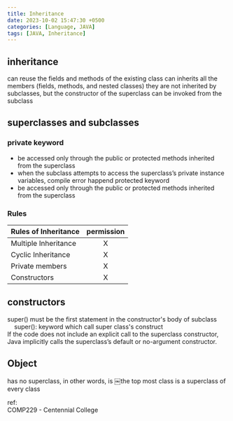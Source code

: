 ```yaml
---
title: Inheritance
date: 2023-10-02 15:47:30 +0500
categories: [Language, JAVA]
tags: [JAVA, Inheritance]
---
```



## inheritance
can reuse the fields and methods of the existing class 
can inherits all the members (fields, methods, and nested classes)
they are not inherited by subclasses, but the constructor of the superclass can be invoked from the subclass  

## superclasses and subclasses
### private keyword
- be accessed only through the public or protected methods inherited from the superclass
- when the subclass attempts to access the superclass’s private instance variables, compile error happend
protected keyword 
- be accessed only through the public or protected methods inherited from the superclass

### Rules
| **Rules of Inheritance** | **permission** |
|--------------------------|:--------------:|
| Multiple Inheritance     |        X       |
| Cyclic Inheritance       |        X       |
| Private members          |        X       |
| Constructors             |        X       |


## constructors
super() must be the first statement in the constructor's body of subclass<br>
&nbsp;&nbsp;&nbsp;&nbsp;super(): keyword which call super class's construct<br>
If the code does not include an explicit call to the superclass constructor, Java implicitly calls the superclass’s default or no-argument constructor.

## Object
has no superclass, in other words, is ￼the top most class
is a superclass of every class



ref:<br>
COMP229 - Centennial College
